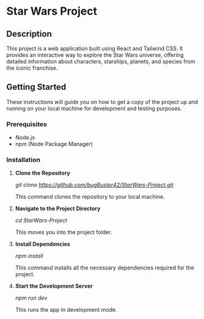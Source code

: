 # Star Wars Project

## Description
This project is a web application built using React and Tailwind CSS. It provides an interactive way to explore the Star Wars universe, offering detailed information about characters, starships, planets, and species from the iconic franchise.

## Getting Started

These instructions will guide you on how to get a copy of the project up and running on your local machine for development and testing purposes.

### Prerequisites

- Node.js
- npm (Node Package Manager)

### Installation

1. **Clone the Repository**

    *git clone https://github.com/bugBuster42/StarWars-Project.git*

    This command clones the repository to your local machine. 


2. **Navigate to the Project Directory**
   
    *cd StarWars-Project*

    This moves you into the project folder. 

3. **Install Dependencies**
   
    *npm install*

    This command installs all the necessary dependencies required for the project.

6. **Start the Development Server**
   
    *npm run dev*

    This runs the app in development mode.
